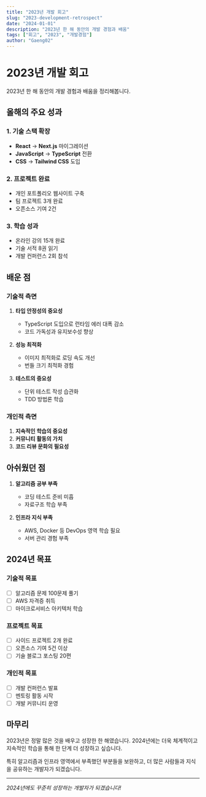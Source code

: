 ```yaml
---
title: "2023년 개발 회고"
slug: "2023-development-retrospect"
date: "2024-01-01"
description: "2023년 한 해 동안의 개발 경험과 배움"
tags: ["회고", "2023", "개발경험"]
author: "Gaeng02"
---
```


# 2023년 개발 회고

2023년 한 해 동안의 개발 경험과 배움을 정리해봅니다.

## 올해의 주요 성과

### 1. 기술 스택 확장
- **React** → **Next.js** 마이그레이션
- **JavaScript** → **TypeScript** 전환
- **CSS** → **Tailwind CSS** 도입

### 2. 프로젝트 완료
- 개인 포트폴리오 웹사이트 구축
- 팀 프로젝트 3개 완료
- 오픈소스 기여 2건

### 3. 학습 성과
- 온라인 강의 15개 완료
- 기술 서적 8권 읽기
- 개발 컨퍼런스 2회 참석

## 배운 점

### 기술적 측면
1. **타입 안정성의 중요성**
   - TypeScript 도입으로 런타임 에러 대폭 감소
   - 코드 가독성과 유지보수성 향상

2. **성능 최적화**
   - 이미지 최적화로 로딩 속도 개선
   - 번들 크기 최적화 경험

3. **테스트의 중요성**
   - 단위 테스트 작성 습관화
   - TDD 방법론 학습

### 개인적 측면
1. **지속적인 학습의 중요성**
2. **커뮤니티 활동의 가치**
3. **코드 리뷰 문화의 필요성**

## 아쉬웠던 점

1. **알고리즘 공부 부족**
   - 코딩 테스트 준비 미흡
   - 자료구조 학습 부족

2. **인프라 지식 부족**
   - AWS, Docker 등 DevOps 영역 학습 필요
   - 서버 관리 경험 부족

## 2024년 목표

### 기술적 목표
- [ ] 알고리즘 문제 100문제 풀기
- [ ] AWS 자격증 취득
- [ ] 마이크로서비스 아키텍처 학습

### 프로젝트 목표
- [ ] 사이드 프로젝트 2개 완료
- [ ] 오픈소스 기여 5건 이상
- [ ] 기술 블로그 포스팅 20편

### 개인적 목표
- [ ] 개발 컨퍼런스 발표
- [ ] 멘토링 활동 시작
- [ ] 개발 커뮤니티 운영

## 마무리

2023년은 정말 많은 것을 배우고 성장한 한 해였습니다. 2024년에는 더욱 체계적이고 지속적인 학습을 통해 한 단계 더 성장하고 싶습니다.

특히 알고리즘과 인프라 영역에서 부족했던 부분들을 보완하고, 더 많은 사람들과 지식을 공유하는 개발자가 되겠습니다.

---

*2024년에도 꾸준히 성장하는 개발자가 되겠습니다!*
